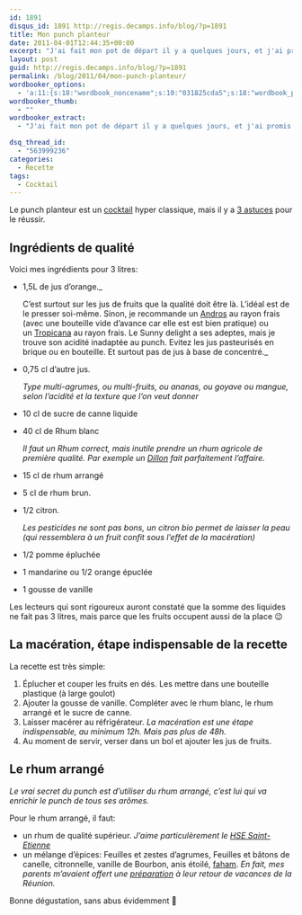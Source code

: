 ```yaml
---
id: 1891
disqus_id: 1891 http://regis.decamps.info/blog/?p=1891
title: Mon punch planteur
date: 2011-04-01T12:44:35+00:00
excerpt: "J'ai fait mon pot de départ il y a quelques jours, et j'ai promis de donner la recette de mon punch à tous ceux qui l'ont aimé :-)"
layout: post
guid: http://regis.decamps.info/blog/?p=1891
permalink: /blog/2011/04/mon-punch-planteur/
wordbooker_options:
  - 'a:11:{s:18:"wordbook_noncename";s:10:"031825cda5";s:18:"wordbook_page_post";s:4:"-100";s:18:"wordbook_orandpage";s:1:"2";s:23:"wordbook_default_author";s:1:"1";s:23:"wordbook_extract_length";s:3:"256";s:19:"wordbook_actionlink";s:3:"300";s:26:"wordbooker_publish_default";s:2:"on";s:27:"wordbooker_publish_override";s:2:"on";s:20:"wordbook_use_excerpt";s:2:"on";s:18:"wordbook_attribute";s:0:"";s:29:"wordbooker_status_update_text";s:33:"New blog post :  %title% - %link%";}'
wordbooker_thumb:
  - ""
wordbooker_extract:
  - "J'ai fait mon pot de départ il y a quelques jours, et j'ai promis de donner la recette de mon punch à tous ceux qui l'ont aimé :-)"

dsq_thread_id:
  - "563999236"
categories:
  - Recette
tags:
  - Cocktail
---
```

Le punch planteur est un [cocktail](http://www.1001cocktails.com/cocktails/1153/recette-cocktail-planteur.html) hyper classique, mais il y a [3 astuces](http://standblog.org/blog/post/2008/08/12/Les-3-secrets-pour-un-bon-punch-planteur) pour le réussir.

## Ingrédients de qualité

Voici mes ingrédients pour 3 litres:

  * 1,5L de jus d’orange._
  
    C’est surtout sur les jus de fruits que la qualité doit être là. L’idéal est de le presser soi-même. Sinon, je recommande un [Andros](http://www.andros.fr/) au rayon frais (avec une bouteille vide d’avance car elle est est bien pratique) ou un [Tropicana](http://www.tropicana.fr/#/carrouselproduit) au rayon frais. Le Sunny delight a ses adeptes, mais je trouve son acidité inadaptée au punch. Evitez les jus pasteurisés en brique ou en bouteille. Et surtout pas de jus à base de concentré._
  * 0,75 cl d’autre jus.
  
    _Type multi-agrumes, ou multi-fruits, ou ananas, ou goyave ou mangue, selon l’acidité et la texture que l’on veut donner_
  * 10 cl de sucre de canne liquide
  * 40 cl de Rhum blanc
  
    _Il faut un Rhum correct, mais inutile prendre un rhum agricole de première qualité. Par exemple un [Dillon](http://www.rhums-dillon.com/) fait parfaitement l’affaire._
  * 15 cl de rhum arrangé
  * 5 cl de rhum brun.
  * 1/2 citron.
  
    _Les pesticides ne sont pas bons, un citron bio permet de laisser la peau (qui ressemblera à un fruit confit sous l’effet de la macération)_
  * 1/2 pomme épluchée
  * 1 mandarine ou 1/2 orange épuclée
  * 1 gousse de vanille

Les lecteurs qui sont rigoureux auront constaté que la somme des liquides ne fait pas 3 litres, mais parce que les fruits occupent aussi de la place 😉

## La macération, étape indispensable de la recette

La recette est très simple:

  1. Éplucher et couper les fruits en dés. Les mettre dans une bouteille plastique (à large goulot)
  2. Ajouter la gousse de vanille. Compléter avec le rhum blanc, le rhum arrangé et le sucre de canne.
  3. Laisser macérer au réfrigérateur. _La macération est une étape indispensable, au minimum 12h. Mais pas plus de 48h._
  4. Au moment de servir, verser dans un bol et ajouter les jus de fruits.

## Le rhum arrangé

_Le vrai secret du punch est d’utiliser du rhum arrangé, c’est lui qui va enrichir le punch de tous ses arômes._

Pour le rhum arrangé, il faut:

  * un rhum de qualité supérieur. _J’aime particulèrement le [HSE Saint-Etienne](http://www.lacompagniedurhum.com/hse-rhum-blanc-cuvee-de-l-an-2000-70cl-50-habitation-saint-etienne,fr,4,M_HSE_01.cfm)_
  * un mélange d’épices: Feuilles et zestes d’agrumes, Feuilles et bâtons de canelle, citronnelle, vanille de Bourbon, anis étoilé, [faham](http://fr.wikipedia.org/wiki/Faham "art. sur Wikipédia"). _En fait, mes parents m’avaient offert une [préparation](http://www.bienmanger.com/1F2242_Pour_Rhum_Arrange_Traditionnel_Reunion.html) à leur retour de vacances de la Réunion._

Bonne dégustation, sans abus évidemment 🙂
